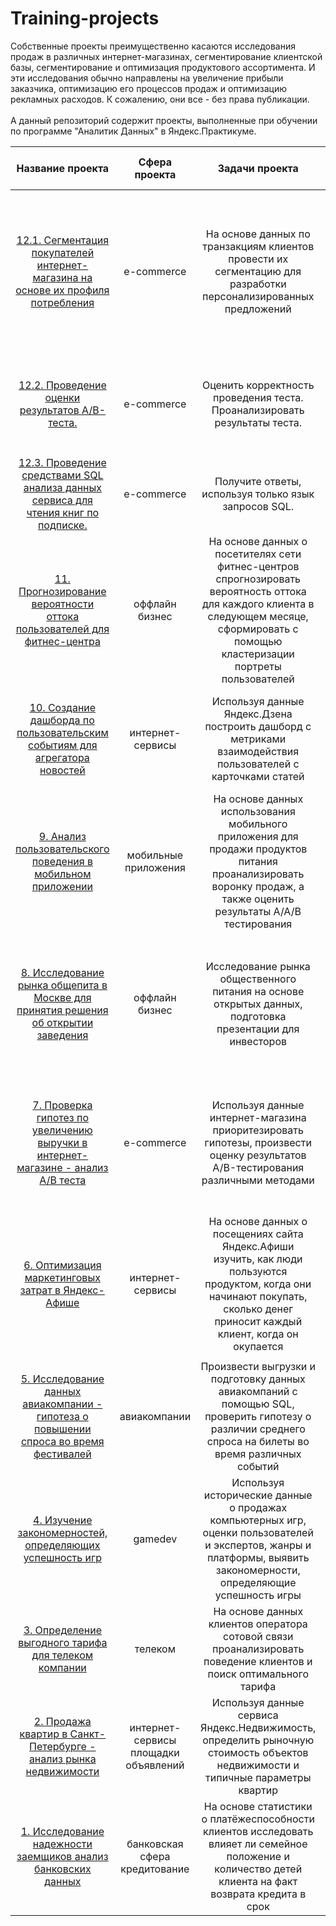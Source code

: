 # Training-projects
Собственные проекты преимущественно касаются исследования продаж в различных интернет-магазинах, сегментирование клиентской базы, сегментирование и оптимизация продуктового ассортимента. И эти исследования обычно направлены на увеличение прибыли заказчика, оптимизацию его процессов продаж и оптимизацию рекламных расходов. К сожалению, они все - без права публикации. <br/><br/> А данный репозиторий содержит проекты, выполненные при обучении по программе "Аналитик Данных" в Яндекс.Практикуме.

| Название проекта | Сфера проекта | Задачи проекта | Используемые инструменты и навыки |
| :--------------------: | :---------------------: |:---------------------------:| :---------------------------:|
| [12.1. Сегментация покупателей интернет-магазина на основе их профиля потребления](https://github.com/SergeyTachkov/Training-projects/tree/main/e-commerce_analysis_product_range_and_customers) | e-commerce | На основе данных по транзакциям клиентов провести их сегментацию для разработки персонализированных предложений | `Pandas` `NumPy` `Matplotlib` `Seaborn` `Plotly` `SciPy` `PyMystem3` `Sklearn` `Requests` `Tableau` `Предобработка данных` `Исследовательский анализ` `Кластеризация` `Проверка стат.гипотез` `Продуктовые метрики` | 
| [12.2. Проведение оценки результатов A/B-теста.](https://github.com/SergeyTachkov/Training-projects/tree/main/e-commerce_evaluating_the_results_A_B_test) | e-commerce | Оценить корректность проведения теста. Проанализировать результаты теста. | `Pandas` `NumPy` `Matplotlib` `Seaborn` `Plotly` `SciPy` `Предобработка данных` `Исследовательский анализ` `Проверка стат.гипотез` | 
| [12.3. Проведение средствами SQL анализа данных сервиса для чтения книг по подписке.](https://github.com/SergeyTachkov/Training-projects/tree/main/internet-service_SQL_data_analysis) | e-commerce | Получите ответы, используя только язык запросов SQL. | `Pandas` `Sqlalchemy` `SQL` | 
| [11. Прогнозирование вероятности оттока пользователей для фитнес-центра](https://github.com/SergeyTachkov/Training-projects/tree/main/offline_development_strategy_fo_fitness_centers) | оффлайн бизнес | На основе данных о посетителях сети фитнес-центров спрогнозировать вероятность оттока для каждого клиента в следующем месяце, сформировать с помощью кластеризации портреты пользователей | `Matplotlib` `Pandas` `Python` `Seaborn` `Sklearn` `Классификация` `Кластеризация` `Машинное обучение` |
| [10. Создание дашборда по пользовательским событиям для агрегатора новостей](https://github.com/SergeyTachkov/Training-projects/tree/main/internet-service_metrics_research_dashboard) | интернет-сервисы | Используя данные Яндекс.Дзена построить дашборд с метриками взаимодействия пользователей с карточками статей | `Postgresql` `SQLAlchemy` `Pandas` `NumPy` `Matplotlib` `Matph` `Python` `Tableau` `Dash` `Продуктовые метрики` `Построение дашбордов` |
| [9. Анализ пользовательского поведения в мобильном приложении](https://github.com/SergeyTachkov/Training-projects/tree/main/mobile_app_e-commerce_sale_of_food) | мобильные приложения | На основе данных использования мобильного приложения для продажи продуктов питания проанализировать воронку продаж, а также оценить результаты A/A/B тестирования | `A/B - тестирование` `Plotly` `Pandas` `Matplotlib` `Python` `Seaborn` `Визуализация данных` `Проверка стат.гипотез` `Продуктовые метрики` `Событийная аналитика` |
| [8. Исследование рынка общепита в Москве для принятия решения об открытии заведения](https://github.com/SergeyTachkov/Training-projects/tree/main/public_catering_research)| оффлайн бизнес | Исследование рынка общественного питания на основе открытых данных, подготовка презентации для инвесторов | `Pandas` `Python` `Seaborn`  `Math` `Urlencode` `SciPy` `Requests` `Визуализация данных` `Предобработка данных` `Исследовательский анализ` `Проверка стат.гипотез` `Продуктовые метрики` |
| [7. Проверка гипотез по увеличению выручки в интернет-магазине - анализ A/B теста](https://github.com/SergeyTachkov/Training-projects/tree/main/e-commerce_business_metrics_A_B_test)| e-commerce | Используя данные интернет-магазина приоритезировать гипотезы, произвести оценку результатов A/B-тестирования различными методами | `A/B - тестирование` `Matplotlib` `Math` `Seaborn` `Pandas` `Python` `SciPy` `Проверка стат.гипотез` `Предобработка данных` `Исследовательский анализ` `Проверка стат.гипотез` |
| [6. Оптимизация маркетинговых затрат в Яндекс-Афише](https://github.com/SergeyTachkov/Training-projects/tree/main/e-commerce_research_to_optimize_advertising_costs)| интернет-сервисы | На основе данных о посещениях сайта Яндекс.Афиши изучить, как люди пользуются продуктом, когда они начинают покупать, сколько денег приносит каждый клиент, когда он окупается | `Python` `Pandas` `NumPy` `Matplotlib` `Seaborn` `SciPy` `BeautifulSoup` `Re` `Requests` `Предобработка данных` `Исследовательский анализ` `Продуктовые метрики` `Когортный анализ` `Юнит-экономика` |
| [5. Исследование данных авиакомпании - гипотеза о повышении спроса во время фестивалей](https://github.com/SergeyTachkov/Training-projects/tree/main/airlines_research_for_the_sale_of_air_tickets)| авиакомпании | Произвести выгрузки и подготовку данных авиакомпаний с помощью SQL, проверить гипотезу о различии среднего спроса на билеты во время различных событий | `Matplotlib` `Pandas` `Python` `SciPy` `SQL` `Math` `BeautifulSoup` `Requests` `Re` `Предобработка данных` `Проверка стат.гипотез` |
| [4. Изучение закономерностей, определяющих успешность игр](https://github.com/SergeyTachkov/Training-projects/tree/main/gamedev_e-commerce)| gamedev | Используя исторические данные о продажах компьютерных игр, оценки пользователей и экспертов, жанры и платформы, выявить закономерности, определяющие успешность игры | `Matplotlib` `Pandas` `NumPy` `Python` `SciPy` `Описательная статистика` `Исследовательский анализ` `Предобработка данных` `Проверка стат.гипотез` |
| [3. Определение выгодного тарифа для телеком компании](https://github.com/SergeyTachkov/Training-projects/tree/main/telecom_comparison_of_tariff_plans)| телеком | На основе данных клиентов оператора сотовой связи проанализировать поведение клиентов и поиск оптимального тарифа | `Matplotlib` `Pandas` `NumPy` `Python` `SciPy` `Описательная статистика` `Проверка стат.гипотез` |
| [2. Продажа квартир в Санкт-Петербурге - анализ рынка недвижимости](https://github.com/SergeyTachkov/Training-projects/tree/main/real_estate_sale_of_apartments)| интернет-сервисы площадки объявлений | Используя данные сервиса Яндекс.Недвижимость, определить рыночную стоимость объектов недвижимости и типичные параметры квартир | `Matplotlib` `Pandas` `Python` `Визуализация данных` `Исследовательский анализ` `Предобработка данных` |
| [1. Исследование надежности заемщиков анализ банковских данных](https://github.com/SergeyTachkov/Training-projects/tree/main/bank_loan_reliability)| банковская сфера кредитование | На основе статистики о платёжеспособности клиентов исследовать влияет ли семейное положение и количество детей клиента на факт возврата кредита в срок | `Pandas` `PyMystem3` `Python` `Лемматизация` `Предобработка данных` | 

